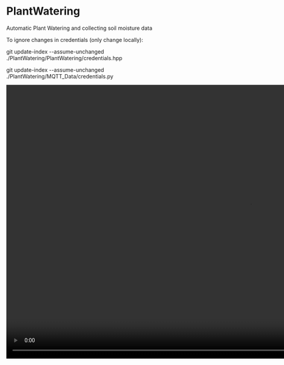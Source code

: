 # PlantWatering
Automatic Plant Watering and collecting soil moisture data

To ignore changes in credentials (only change locally):

git update-index --assume-unchanged ./PlantWatering/PlantWatering/credentials.hpp

git update-index --assume-unchanged ./PlantWatering/MQTT_Data/credentials.py

<video width="1280" height="720" controls>
	<source src="./photo/VID_20230604_092944.mp4" type="video/mp4">
	Your browser does not support the video tag.
</video>
